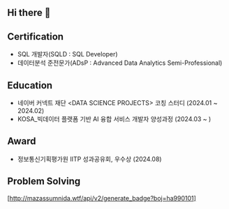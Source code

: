 ## Hi there 👋



## Certification
- SQL 개발자(SQLD : SQL Developer)
- 데이터분석 준전문가(ADsP : Advanced Data Analytics Semi-Professional)

## Education
- 네이버 커넥트 재단 \<DATA SCIENCE PROJECTS> 코칭 스터디 (2024.01 ~ 2024.02) </br>
- KOSA_빅데이터 플랫폼 기반 AI 융합 서비스 개발자 양성과정 (2024.03 ~ )

## Award
- 정보통신기획평가원 IITP 성과공유회, 우수상 (2024.08)

## Problem Solving
[http://mazassumnida.wtf/api/v2/generate_badge?boj=ha990101]

<!--
**Joons218/Joons218** is a ✨ _special_ ✨ repository because its `README.md` (this file) appears on your GitHub profile.

Here are some ideas to get you started:

- 🔭 I’m currently working on ...
- 🌱 I’m currently learning ...
- 👯 I’m looking to collaborate on ...
- 🤔 I’m looking for help with ...
- 💬 Ask me about ...
- 📫 How to reach me: ...
- 😄 Pronouns: ...
- ⚡ Fun fact: ...
-->
